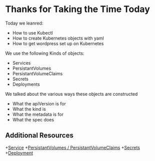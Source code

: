 # Thanks for Taking the Time Today

Today we leanred: 

+ How to use Kubectl
+ How to create Kubernetes objects with yaml 
+ How to get wordpress set up on Kubernetes

We use the following Kinds of objects:

+ Services
+ PersistantVolumes
+ PersistantVolumeClaims
+ Secrets
+ Deployments

We talked about the various ways these objects are constructed

+ What the apiVersion is for
+ What the kind is
+ What the metadata is for
+ What the spec does

## Additional Resources

+[Service](https://kubernetes.io/docs/concepts/services-networking/service/)
+[PersistantVolumes / PersistantVolumeClaims](https://kubernetes.io/docs/concepts/storage/persistent-volumes)
+[Secrets](https://kubernetes.io/docs/concepts/configuration/secret/)
+[Deployment](https://kubernetes.io/docs/concepts/workloads/controllers/deployment/)